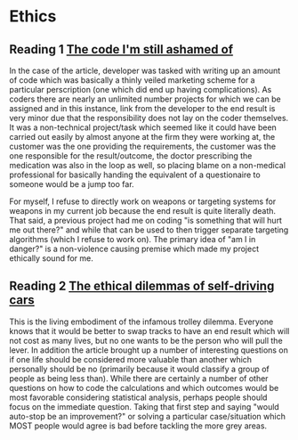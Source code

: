 # Ethics

## Reading 1 [The code I'm still ashamed of](https://medium.freecodecamp.org/the-code-im-still-ashamed-of-e4c021dff55e)

In the case of the article, developer was tasked with writing up an amount of code which was basically a thinly veiled marketing scheme for a particular perscription (one which did end up having complications). As coders there are nearly an unlimited number projects for which we can be assigned and in this instance, link from the developer to the end result is very minor due that the responsibility does not lay on the coder themselves. It was a non-technical project/task which seemed like it could have been carried out easily by almost anyone at the firm they were working at, the customer was the one providing the requirements, the customer was the one responsible for the result/outcome, the doctor prescribing the medication was also in the loop as well, so placing blame on a non-medical professional for basically handing the equivalent of a questionaire to someone would be a jump too far.

For myself, I refuse to directly work on weapons or targeting systems for weapons in my current job because the end result is quite literally death. That said, a previous project had me on coding "is something that will hurt me out there?" and while that can be used to then trigger separate targeting algorithms (which I refuse to work on). The primary idea of "am I in danger?" is a non-violence causing premise which made my project ethically sound for me.

## Reading 2 [The ethical dilemmas of self-driving cars](https://www.theglobeandmail.com/globe-drive/culture/technology/the-ethical-dilemmas-of-self-drivingcars/article37803470/)

This is the living embodiment of the infamous trolley dilemma. Everyone knows that it would be better to swap tracks to have an end result which will not cost as many lives, but no one wants to be the person who will pull the lever. In addition the article brought up a number of interesting questions on if one life should be considered more valuable than another which personally should be no (primarily because it would classify a group of people as being less than). While there are certainly a number of other questions on how to code the calculations and which outcomes would be most favorable considering statistical analysis, perhaps people should focus on the immediate question. Taking that first step and saying "would auto-stop be an improvement?" or solving a particular case/situation which MOST people would agree is bad before tackling the more grey areas.